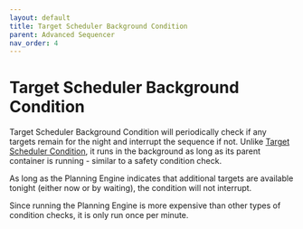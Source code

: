 ```yaml
---
layout: default
title: Target Scheduler Background Condition
parent: Advanced Sequencer
nav_order: 4
---
```


# Target Scheduler Background Condition

Target Scheduler Background Condition will periodically check if any targets remain for the night and interrupt the sequence if not.  Unlike [Target Scheduler Condition](condition.html), it runs in the background as long as its parent container is running - similar to a safety condition check.

As long as the Planning Engine indicates that additional targets are available tonight (either now or by waiting), the condition will not interrupt.  

Since running the Planning Engine is more expensive than other types of condition checks, it is only run once per minute.
